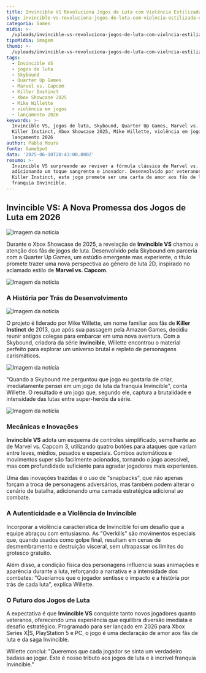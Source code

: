 ```yaml
---
title: Invincible VS Revoluciona Jogos de Luta com Violência Estilizada e Nostalgia
slug: invincible-vs-revoluciona-jogos-de-luta-com-violncia-estilizada-e-nostalgia
categoria: Games
midia: >-
  /uploads/invincible-vs-revoluciona-jogos-de-luta-com-violncia-estilizada-e-nostalgia-thumb.jpg
tipoMidia: imagem
thumb: >-
  /uploads/invincible-vs-revoluciona-jogos-de-luta-com-violncia-estilizada-e-nostalgia-thumb.jpg
tags:
  - Invincible VS
  - jogos de luta
  - Skybound
  - Quarter Up Games
  - Marvel vs. Capcom
  - Killer Instinct
  - Xbox Showcase 2025
  - Mike Willette
  - violência em jogos
  - lançamento 2026
keywords: >-
  Invincible VS, jogos de luta, Skybound, Quarter Up Games, Marvel vs. Capcom,
  Killer Instinct, Xbox Showcase 2025, Mike Willette, violência em jogos,
  lançamento 2026
author: Pablo Moura
fonte: GameSpot
data: '2025-06-10T20:43:00.000Z'
resumo: >-
  Invincible VS surpreende ao reviver a fórmula clássica de Marvel vs. Capcom,
  adicionando um toque sangrento e inovador. Desenvolvido por veteranos de
  Killer Instinct, este jogo promete ser uma carta de amor aos fãs de luta e da
  franquia Invincible.
---
```


## Invincible VS: A Nova Promessa dos Jogos de Luta em 2026

![Imagem da notícia](/uploads/invincible-vs-revoluciona-jogos-de-luta-com-violncia-estilizada-e-nostalgia-img0.png)

Durante o Xbox Showcase de 2025, a revelação de **Invincible VS** chamou a atenção dos fãs de jogos de luta. Desenvolvido pela Skybound em parceria com a Quarter Up Games, um estúdio emergente mas experiente, o título promete trazer uma nova perspectiva ao gênero de luta 2D, inspirado no aclamado estilo de **Marvel vs. Capcom**.

![Imagem da notícia](/uploads/invincible-vs-revoluciona-jogos-de-luta-com-violncia-estilizada-e-nostalgia-img1.jpg)

### A História por Trás do Desenvolvimento

![Imagem da notícia](/uploads/invincible-vs-revoluciona-jogos-de-luta-com-violncia-estilizada-e-nostalgia-img2.png)

O projeto é liderado por Mike Willette, um nome familiar aos fãs de **Killer Instinct** de 2013, que após sua passagem pela Amazon Games, decidiu reunir antigos colegas para embarcar em uma nova aventura. Com a Skybound, criadora da série **Invincible**, Willette encontrou o material perfeito para explorar um universo brutal e repleto de personagens carismáticos.

![Imagem da notícia](/uploads/invincible-vs-revoluciona-jogos-de-luta-com-violncia-estilizada-e-nostalgia-img3.jpg)

"Quando a Skybound me perguntou que jogo eu gostaria de criar, imediatamente pensei em um jogo de luta da franquia Invincible", conta Willette. O resultado é um jogo que, segundo ele, captura a brutalidade e intensidade das lutas entre super-heróis da série.

![Imagem da notícia](/uploads/invincible-vs-revoluciona-jogos-de-luta-com-violncia-estilizada-e-nostalgia-img4.png)

### Mecânicas e Inovações

**Invincible VS** adota um esquema de controles simplificado, semelhante ao de Marvel vs. Capcom 3, utilizando quatro botões para ataques que variam entre leves, médios, pesados e especiais. Combos automáticos e movimentos super são facilmente acionados, tornando o jogo acessível, mas com profundidade suficiente para agradar jogadores mais experientes.

Uma das inovações trazidas é o uso de "snapbacks", que não apenas forçam a troca de personagens adversários, mas também podem alterar o cenário de batalha, adicionando uma camada estratégica adicional ao combate.

### A Autenticidade e a Violência de Invincible

Incorporar a violência característica de Invincible foi um desafio que a equipe abraçou com entusiasmo. As "Overkills" são movimentos especiais que, quando usados como golpe final, resultam em cenas de desmembramento e destruição visceral, sem ultrapassar os limites do grotesco gratuito.

Além disso, a condição física dos personagens influencia suas animações e aparência durante a luta, reforçando a narrativa e a intensidade dos combates: "Queríamos que o jogador sentisse o impacto e a história por trás de cada luta", explica Willette.

### O Futuro dos Jogos de Luta

A expectativa é que **Invincible VS** conquiste tanto novos jogadores quanto veteranos, oferecendo uma experiência que equilibra diversão imediata e desafio estratégico. Programado para ser lançado em 2026 para Xbox Series X|S, PlayStation 5 e PC, o jogo é uma declaração de amor aos fãs de luta e da saga Invincible.

Willette conclui: "Queremos que cada jogador se sinta um verdadeiro badass ao jogar. Este é nosso tributo aos jogos de luta e à incrível franquia Invincible."

